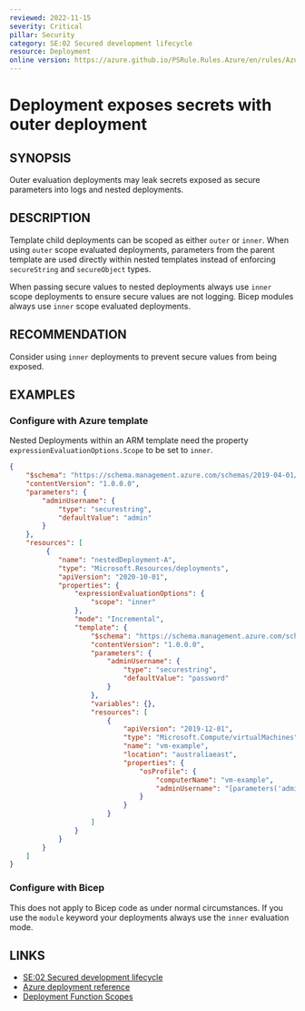 ```yaml
---
reviewed: 2022-11-15
severity: Critical
pillar: Security
category: SE:02 Secured development lifecycle
resource: Deployment
online version: https://azure.github.io/PSRule.Rules.Azure/en/rules/Azure.Deployment.OuterSecret/
---
```


# Deployment exposes secrets with outer deployment

## SYNOPSIS

Outer evaluation deployments may leak secrets exposed as secure parameters into logs and nested deployments.

## DESCRIPTION

Template child deployments can be scoped as either `outer` or `inner`.
When using `outer` scope evaluated deployments, parameters from the parent template are used directly within nested
templates instead of enforcing `secureString` and `secureObject` types.

When passing secure values to nested deployments always use `inner` scope deployments to ensure secure values are not logging.
Bicep modules always use `inner` scope evaluated deployments.

<!-- security:note rotate-secret -->

## RECOMMENDATION

Consider using `inner` deployments to prevent secure values from being exposed.

## EXAMPLES

### Configure with Azure template

Nested Deployments within an ARM template need the property `expressionEvaluationOptions.Scope` to be set to `inner`.

```json
{
    "$schema": "https://schema.management.azure.com/schemas/2019-04-01/deploymentTemplate.json#",
    "contentVersion": "1.0.0.0",
    "parameters": {
        "adminUsername": {
            "type": "securestring",
            "defaultValue": "admin"
        }
    },
    "resources": [
         {
            "name": "nestedDeployment-A",
            "type": "Microsoft.Resources/deployments",
            "apiVersion": "2020-10-01",
            "properties": {
                "expressionEvaluationOptions": {
                    "scope": "inner"
                },
                "mode": "Incremental",
                "template": {
                    "$schema": "https://schema.management.azure.com/schemas/2019-04-01/deploymentTemplate.json#",
                    "contentVersion": "1.0.0.0",
                    "parameters": {
                        "adminUsername": {
                            "type": "securestring",
                            "defaultValue": "password"
                        }
                    },
                    "variables": {},
                    "resources": [
                        {
                            "apiVersion": "2019-12-01",
                            "type": "Microsoft.Compute/virtualMachines",
                            "name": "vm-example",
                            "location": "australiaeast",
                            "properties": {
                                "osProfile": {
                                    "computerName": "vm-example",
                                    "adminUsername": "[parameters('adminUsername')]"
                                }
                            }
                        }
                    ]
                }
            }
        }
    ]
}

```

### Configure with Bicep

This does not apply to Bicep code as under normal circumstances.
If you use the `module` keyword your deployments always use the `inner` evaluation mode.

## LINKS

- [SE:02 Secured development lifecycle](https://learn.microsoft.com/azure/well-architected/security/secure-development-lifecycle)
- [Azure deployment reference](https://learn.microsoft.com/azure/templates/microsoft.resources/deployments?pivots=deployment-language-bicep)
- [Deployment Function Scopes](https://learn.microsoft.com/azure/azure-resource-manager/templates/scope-functions?tabs=azure-powershell#function-resolution-in-scopes)
